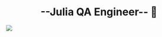 <div align="center">
<h1 align="center"> --Julia QA Engineer-- <a href="[(https://giphy.com/stickers/hacktiv8-coding-codingfromhome-fromhome-M9gbBd9nbDrOTu1Mqx?utm_source=media-link&utm_medium=landing&utm_campaign=Media+Links&utm_term=)]"></a> 👋</h1>
</div>
<img src="[[https://i.imgur.com/weNbhGZ.png](https://user-images.githubusercontent.com/61261654/114380542-d3314f80-9ba7-11eb-847c-31ba132fb4b8.png)](https://giphy.com/stickers/hacktiv8-coding-codingfromhome-fromhome-M9gbBd9nbDrOTu1Mqx?utm_source=media-link&utm_medium=landing&utm_campaign=Media+Links&utm_term=)">
<!--
**Juliadisarli/Juliadisarli** is a ✨ _special_ ✨ repository because its `README.md` (this file) appears on your GitHub profile.

- 🔭 I’m currently working on OCASA
- 🌱 I’m currently learning Automation Testing
- 📫 How to reach me: julidisarli@gmail.com

-->
